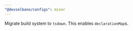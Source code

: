 ```yaml
---
"@desselbane/configs": minor
---
```


Migrate build system to `tsdown`. This enables `declarationMap`s.
